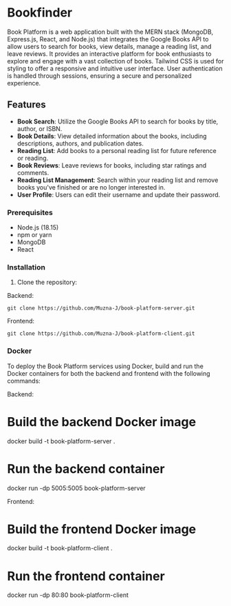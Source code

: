 # Bookfinder

Book Platform is a web application built with the MERN stack (MongoDB, Express.js, React, and Node.js) that integrates the Google Books API to allow users to search for books, view details, manage a reading list, and leave reviews. It provides an interactive platform for book enthusiasts to explore and engage with a vast collection of books. Tailwind CSS is used for styling to offer a responsive and intuitive user interface. User authentication is handled through sessions, ensuring a secure and personalized experience.

## Features

- **Book Search**: Utilize the Google Books API to search for books by title, author, or ISBN.
- **Book Details**: View detailed information about the books, including descriptions, authors, and publication dates.
- **Reading List**: Add books to a personal reading list for future reference or reading.
- **Book Reviews**: Leave reviews for books, including star ratings and comments.
- **Reading List Management**: Search within your reading list and remove books you've finished or are no longer interested in.
- **User Profile**: Users can edit their username and update their password.

### Prerequisites

- Node.js (18.15)
- npm or yarn
- MongoDB
- React

### Installation

1. Clone the repository:

Backend:

`git clone https://github.com/Muzna-J/book-platform-server.git`

Frontend:

`git clone https://github.com/Muzna-J/book-platform-client.git`

### Docker

To deploy the Book Platform services using Docker, build and run the Docker containers for both the backend and frontend with the following commands:

Backend:

# Build the backend Docker image

docker build -t book-platform-server .

# Run the backend container

docker run -dp 5005:5005 book-platform-server

Frontend:

# Build the frontend Docker image

docker build -t book-platform-client .

# Run the frontend container

docker run -dp 80:80 book-platform-client
